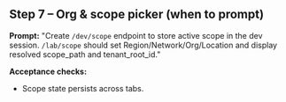 ## Step 7 – Org & scope picker (when to prompt)
**Prompt:**
"Create `/dev/scope` endpoint to store active scope in the dev session. `/lab/scope` should set Region/Network/Org/Location and display resolved scope_path and tenant_root_id."

**Acceptance checks:**
- Scope state persists across tabs.
